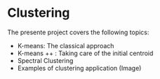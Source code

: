 # Clustering
The presente project covers the following topics: <br />
- K-means: The classical approach
- K-means ++ : Taking care of the initial centroid 
- Spectral Clustering
- Examples of clustering application (Image)
